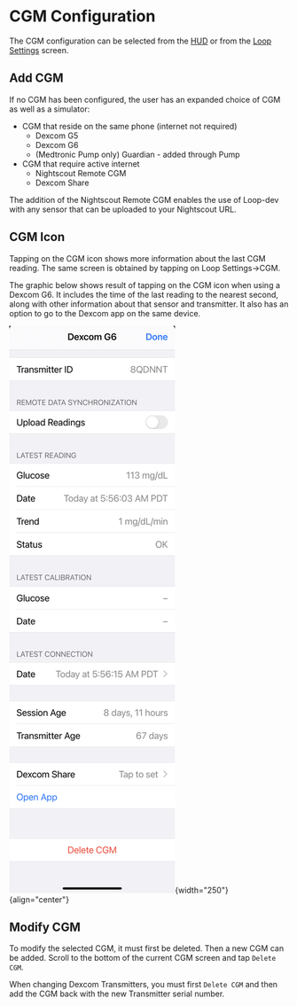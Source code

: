 # CGM Configuration

The CGM configuration can be selected from the [HUD](loop-3-displays.md#heads-up-display) or from the [Loop Settings](loop-3-settings.md) screen.

## Add CGM

If no CGM has been configured, the user has an expanded choice of CGM as well as a simulator:

* CGM that reside on the same phone (internet not required)
    * Dexcom G5
    * Dexcom G6
    * (Medtronic Pump only) Guardian - added through Pump
* CGM that require active internet
    * Nightscout Remote CGM
    * Dexcom Share

The addition of the Nightscout Remote CGM enables the use of Loop-dev with any sensor that can be uploaded to your Nightscout URL.

## CGM Icon

Tapping on the CGM icon shows more information about the last CGM reading. The same screen is obtained by tapping on Loop Settings->CGM.  

The graphic below shows result of tapping on the CGM icon when using a Dexcom G6.  It includes the time of the last reading to the nearest second, along with other information about that sensor and transmitter. It also has an option to go to the Dexcom app on the same device.

![dexcom information screen from ](img/dexcom-info-menu.svg){width="250"}
{align="center"}

## Modify CGM

To modify the selected CGM, it must first be deleted. Then a new CGM can be added.  Scroll to the bottom of the current CGM screen and tap `Delete CGM`.

When changing Dexcom Transmitters, you must first `Delete CGM` and then add the CGM back with the new Transmitter serial number.


